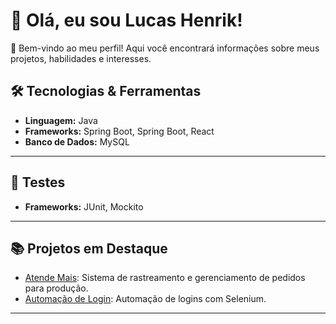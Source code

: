 # 👋 Olá, eu sou Lucas Henrik!

🌟 Bem-vindo ao meu perfil! Aqui você encontrará informações sobre meus projetos, habilidades e interesses.

## 🛠️ Tecnologias & Ferramentas
- **Linguagem:** Java
- **Frameworks:** Spring Boot, Spring Boot, React
- **Banco de Dados:** MySQL

---

  ## 🧪 Testes
- **Frameworks:** JUnit, Mockito

---

## 📚 Projetos em Destaque
- [Atende Mais](https://github.com/usuario/atende-mais): Sistema de rastreamento e gerenciamento de pedidos para produção.
- [Automação de Login](https://github.com/usuario/automacao-login): Automação de logins com Selenium.

---
